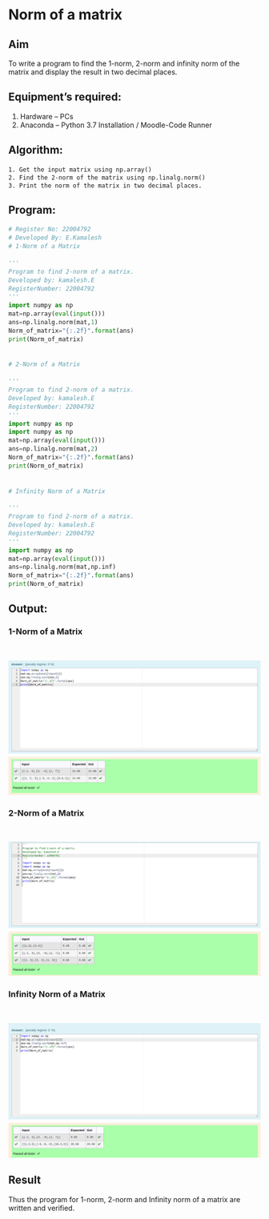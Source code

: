 # Norm of a matrix
## Aim
To write a program to find the 1-norm, 2-norm and infinity norm of the matrix and display the result in two decimal places.
## Equipment’s required:
1.	Hardware – PCs
2.	Anaconda – Python 3.7 Installation / Moodle-Code Runner
## Algorithm:
	1. Get the input matrix using np.array()   
    2. Find the 2-norm of the matrix using np.linalg.norm()
	3. Print the norm of the matrix in two decimal places.
## Program:
```Python
# Register No: 22004792
# Developed By: E.Kamalesh
# 1-Norm of a Matrix

'''
Program to find 2-norm of a matrix.
Developed by: kamalesh.E
RegisterNumber: 22004792
'''
import numpy as np
mat=np.array(eval(input()))
ans=np.linalg.norm(mat,1)
Norm_of_matrix="{:.2f}".format(ans)
print(Norm_of_matrix)


# 2-Norm of a Matrix

'''
Program to find 2-norm of a matrix.
Developed by: kamalesh.E
RegisterNumber: 22004792
'''
import numpy as np
import numpy as np
mat=np.array(eval(input()))
ans=np.linalg.norm(mat,2)
Norm_of_matrix="{:.2f}".format(ans)
print(Norm_of_matrix)


# Infinity Norm of a Matrix

'''
Program to find 2-norm of a matrix.
Developed by: kamalesh.E
RegisterNumber: 22004792
'''
import numpy as np
mat=np.array(eval(input()))
ans=np.linalg.norm(mat,np.inf)
Norm_of_matrix="{:.2f}".format(ans)
print(Norm_of_matrix)
```
## Output:
### 1-Norm of a Matrix
<br>

![](Screenshot%20from%202023-01-25%2001-13-43.png)


### 2-Norm of a Matrix
<br>

![](Screenshot%20from%202023-01-25%2001-14-01.png)

### Infinity Norm of a Matrix
<br>


![](Screenshot%20from%202023-01-25%2001-14-07.png)

## Result
Thus the program for 1-norm, 2-norm and Infinity norm of a matrix are written and verified.
